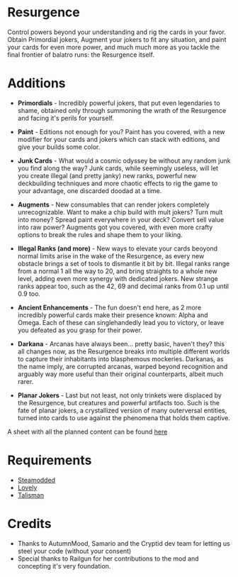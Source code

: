 # Resurgence
Control powers beyond your understanding and rig the cards in your favor. Obtain Primordial jokers, Augment your jokers to fit any situation, and paint your cards for even more power, and much much more as you tackle the final frontier of balatro runs: the Resurgence itself. 

# Additions
- **Primordials** - Incredibly powerful jokers, that put even legendaries to shame, obtained only through summoning the wrath of the Resurgence and facing it's perils for yourself.

- **Paint** - Editions not enough for you? Paint has you covered, with a new modifier for your cards and jokers which can stack with editions, and give your builds some color.

- **Junk Cards** - What would a cosmic odyssey be without any random junk you find along the way? Junk cards, while seemingly useless, will let you create illegal (and pretty janky) new ranks, powerful new deckbuilding techniques and more chaotic effects to rig the game to your advantage, one discarded doodad at a time.

- **Augments** - New consumables that can render jokers completely unrecognizable. Want to make a chip build with mult jokers? Turn mult into money? Spread paint everywhere in your deck? Convert sell value into raw power? Augments got you covered, with even more crafty options to break the rules and shape them to your liking.

- **Illegal Ranks (and more)** - New ways to elevate your cards beoyond normal limits arise in the wake of the Resurgence, as every new obstacle brings a set of tools to dismantle it bit by bit. Illegal ranks range from a normal 1 all the way to 20, and bring straights to a whole new level, adding even more synergy with dedicated jokers. New strange ranks appear too, such as the 42, 69 and decimal ranks from 0.1 up until 0.9 too. 

- **Ancient Enhancements** - The fun doesn't end here, as 2 more incredibly powerful cards make their presence known: Alpha and Omega. Each of these can singlehandedly lead you to victory, or leave you defeated as you grasp for their power.

- **Darkana** - Arcanas have always been... pretty basic, haven't they? this all changes now, as the Resurgence breaks into multiple different worlds to capture their inhabitants into blasphemous mockeries. Darkanas, as the name imply, are corrupted arcanas, warped beyond recognition and arguably way more useful than their original counterparts, albeit much rarer. 

- **Planar Jokers** - Last but not least, not only trinkets were displaced by the Resurgence, but creatures and powerful artifacts too. Such is the fate of planar jokers, a crystallized version of many outerversal entities, turned into cards to use against the phenomena that holds them captive. 

A sheet with all the planned content can be found [here](https://docs.google.com/spreadsheets/d/1U1A9dss4MX3LPi-QyX-uv2YuNWhkanjuVI9uvvDcE0s/edit?gid=1948966605#gid=1948966605)

# Requirements
- [Steamodded](https://github.com/Steamopollys/Steamodded)
- [Lovely](https://github.com/ethangreen-dev/lovely-injector)
- [Talisman](https://github.com/MathIsFun0/Talisman)

# Credits 
- Thanks to AutumnMood, Samario and the Cryptid dev team for letting us steel your code (without your consent)
- Special thanks to Railgun for her contributions to the mod and concepting it's very foundation.
